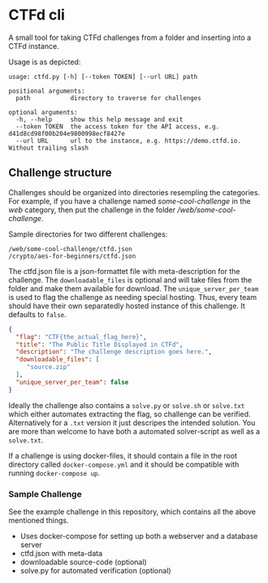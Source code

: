 # CTFd cli
A small tool for taking CTFd challenges from a folder and inserting into a CTFd instance.

Usage is as depicted:
```
usage: ctfd.py [-h] [--token TOKEN] [--url URL] path

positional arguments:
  path           directory to traverse for challenges

optional arguments:
  -h, --help     show this help message and exit
  --token TOKEN  the access token for the API access, e.g. d41d8cd98f00b204e9800998ecf8427e
  --url URL      url to the instance, e.g. https://demo.ctfd.io. Without trailing slash
```

## Challenge structure
Challenges should be organized into directories resempling the categories. For example, if you have a challenge named *some-cool-challenge* in the *web* category, then put the challenge in the folder */web/some-cool-challenge*. 

Sample directories for two different challenges:
```
/web/some-cool-challenge/ctfd.json
/crypto/aes-for-beginners/ctfd.json
```

The ctfd.json file is a json-formattet file with meta-description for the challenge. The `downloadable_files` is optional and will take files from the folder and make them available for download. The `unique_server_per_team` is used to flag the challenge as needing special hosting. Thus, every team should have their own separatedly hosted instance of this challenge. It defaults to `false`.
```json
{
  "flag": "CTF{the_actual_flag_here}",
  "title": "The Public Title Displayed in CTFd",
  "description": "The challenge description goes here.",
  "downloadable_files": [
     "source.zip"
  ],
  "unique_server_per_team": false
}
```

Ideally the challenge also contains a `solve.py` or `solve.sh` or `solve.txt` which either automates extracting the flag, so challenge can be verified. Alternatively for a `.txt` version it just descripes the intended solution. You are more than welcome to have both a automated solver-script as well as a `solve.txt`.

If a challenge is using docker-files, it should contain a file in the root directory called `docker-compose.yml` and it should be compatible with running `docker-compose up`. 

### Sample Challenge
See the example challenge in this repository, which contains all the above mentioned things.

- Uses docker-compose for setting up both a webserver and a database server
- ctfd.json with meta-data
- downloadable source-code (optional)
- solve.py for automated verification (optional)
